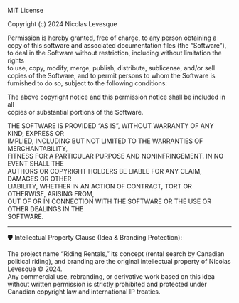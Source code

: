 MIT License

Copyright (c) 2024 Nicolas Levesque

Permission is hereby granted, free of charge, to any person obtaining a copy
of this software and associated documentation files (the “Software”), to deal
in the Software without restriction, including without limitation the rights  
to use, copy, modify, merge, publish, distribute, sublicense, and/or sell  
copies of the Software, and to permit persons to whom the Software is  
furnished to do so, subject to the following conditions:

The above copyright notice and this permission notice shall be included in all  
copies or substantial portions of the Software.

THE SOFTWARE IS PROVIDED “AS IS”, WITHOUT WARRANTY OF ANY KIND, EXPRESS OR  
IMPLIED, INCLUDING BUT NOT LIMITED TO THE WARRANTIES OF MERCHANTABILITY,  
FITNESS FOR A PARTICULAR PURPOSE AND NONINFRINGEMENT. IN NO EVENT SHALL THE  
AUTHORS OR COPYRIGHT HOLDERS BE LIABLE FOR ANY CLAIM, DAMAGES OR OTHER  
LIABILITY, WHETHER IN AN ACTION OF CONTRACT, TORT OR OTHERWISE, ARISING FROM,  
OUT OF OR IN CONNECTION WITH THE SOFTWARE OR THE USE OR OTHER DEALINGS IN THE  
SOFTWARE.

---

🛡️ Intellectual Property Clause (Idea & Branding Protection):

The project name “Riding Rentals,” its concept (rental search by Canadian political riding), and branding are the original intellectual property of Nicolas Levesque © 2024.  
Any commercial use, rebranding, or derivative work based on this idea without written permission is strictly prohibited and protected under Canadian copyright law and international IP treaties.
